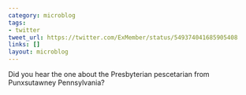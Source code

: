 ```yaml
---
category: microblog
tags:
- twitter
tweet_url: https://twitter.com/ExMember/status/549374041685905408
links: []
layout: microblog
---
```

Did you hear the one about the Presbyterian pescetarian from Punxsutawney Pennsylvania?
